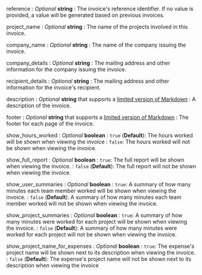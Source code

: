 
reference
: *Optional* **string**
: The invoice's reference identifier. If no value is provided, a value will be generated based on previous invoices.

project_name
: *Optional* **string**
: The name of the projects involved in this invoice.

company_name
: *Optional* **string**
: The name of the company issuing the invoice.

company_details
: *Optional* **string**
: The mailing address and other information for the company issuing the invoice.

recipient_details
: *Optional* **string**
: The mailing address and other information for the invoice's recipient.

description
: *Optional* **string** that supports a [limited version of Markdown](http://help.letsfreckle.com/article/84-customizing-invoice-labels-and-formatting)
: A description of the invoice.

footer
: *Optional* **string** that supports a [limited version of Markdown](http://help.letsfreckle.com/article/84-customizing-invoice-labels-and-formatting)
: The footer for each page of the invoice.

show_hours_worked
: *Optional* **boolean**
: `true` (**Default**): The hours worked will be shown when viewing the invoice
: `false`: The hours worked will not be shown when viewing the invoice.

show_full_report
: *Optional* **boolean**
: `true`: The full report will be shown when viewing the invoice.
: `false` (**Default**): The full report will not be shown when viewing the invoice.

show_user_summaries
: *Optional* **boolean**
: `true`: A summary of how many minutes each team member worked will be shown when viewing the invoice.
: `false` (**Default**): A summary of how many minutes each team member worked will not be shown when viewing the invoice.

show_project_summaries
: *Optional* **boolean**
: `true`: A summary of how many minutes were worked for each project will be shown when viewing the invoice.
: `false` (**Default**): A summary of how many minutes were worked for each project will not be shown when viewing the invoice.

show_project_name_for_expenses
: *Optional* **boolean**
: `true`: The expense's project name will be shown next to its description when viewing the invoice.
: `false` (**Default**): The expense's project name will not be shown next to its description when viewing the invoice